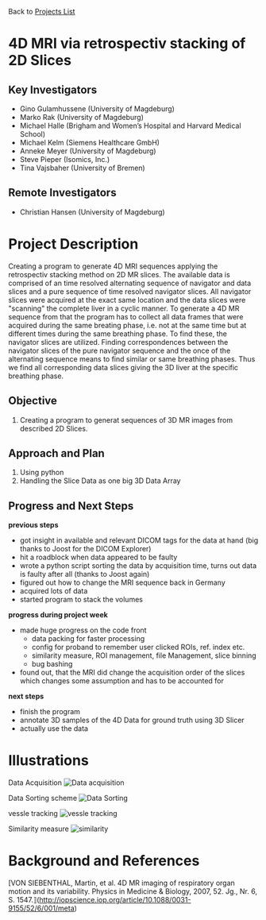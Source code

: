  Back to [Projects List](../../README.md#ProjectsList)

# 4D MRI via retrospectiv stacking of 2D Slices

## Key Investigators
- Gino Gulamhussene (University of Magdeburg)
- Marko Rak (University of Magdeburg)
- Michael Halle (Brigham and Women’s Hospital and Harvard Medical School)
- Michael Kelm (Siemens Healthcare GmbH)
- Anneke Meyer (University of Magdeburg)
- Steve Pieper (Isomics, Inc.)
- Tina Vajsbaher (University of Bremen)

## Remote Investigators
- Christian Hansen (University of Magdeburg)

# Project Description
Creating a program to generate 4D MRI sequences applying the retrospectiv stacking method on 2D MR slices.
The available data is comprised of an time resolved alternating sequence of navigator and data slices and a pure sequence of time resolved navigator slices.
All navigator slices were acquired at the exact same location and the data slices were "scanning" the complete liver in a cyclic manner.
To generate a 4D MR sequence from that the program has to collect all data frames that were acquired during the same breating phase, i.e. not at the same time but at different times during the same breathing phase.
To find these, the navigator slices are utilized. Finding correspondences between the navigator slices of the pure navigator sequence and the once of the alternating sequence means to find similar or same breathing phases.
Thus we find all corresponding data slices giving the 3D liver at the specific breathing phase.

## Objective
1. Creating a program to generat sequences of 3D MR images from described 2D Slices.

## Approach and Plan
1. Using python
2. Handling the Slice Data as one big 3D Data Array


## Progress and Next Steps
<!--Describe progress and next steps in a few bullet points as you are making progress.-->
**previous steps**
- got insight in available and relevant DICOM tags for the data at hand (big thanks to Joost for the DICOM Explorer)
- hit a roadblock when data appeared to be faulty
- wrote a python script sorting the data by acquisition time, turns out data is faulty after all (thanks to Joost again)
- figured out how to change the MRI sequence back in Germany
- acquired lots of data
- started program to stack the volumes

**progress during project week**
- made huge progress on the code front
  - data packing for faster processing
  - config for proband to remember user clicked ROIs, ref. index etc.
  - similarity measure, ROI management, file Management, slice binning
  - bug bashing
- found out, that the MRI did change the acquisition order of the slices which changes some assumption and has to be accounted for

**next steps**
- finish the program
- annotate 3D samples of the 4D Data for ground truth using 3D Slicer
- actually use the data

# Illustrations
<!--Add pictures and links to videos that demonstrate what has been accomplished.-->
Data Acquisition
![Data acquisition](dataAquisition.png)

Data Sorting scheme
![Data Sorting](dataSorting.png)

vessle tracking
![vessle tracking](vessleTracking.png)

Similarity measure
![similarity](similarity.png)


# Background and References
<!--Use this space for information that may help people better understand your project, like links to papers, source code, or data.-->
[VON SIEBENTHAL, Martin, et al. 4D MR imaging of respiratory organ motion and its variability. Physics in Medicine & Biology, 2007, 52. Jg., Nr. 6, S. 1547.⟧(http://iopscience.iop.org/article/10.1088/0031-9155/52/6/001/meta)
